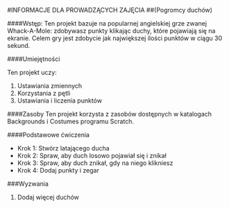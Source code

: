 #INFORMACJE DLA PROWADZĄCYCH ZAJĘCIA
##(Pogromcy duchów)

####Wstęp:
Ten projekt bazuje na popularnej angielskiej grze zwanej Whack-A-Mole: zdobywasz punkty klikając duchy, które pojawiają się na ekranie. Celem gry jest zdobycie jak największej ilości punktów w ciągu 30 sekund.

####Umiejętności

Ten projekt uczy:

1. Ustawiania zmiennych
2. Korzystania z pętli
3. Ustawiania i liczenia punktów

####Zasoby
Ten projekt korzysta z zasobów dostępnych w katalogach Backgrounds i Costumes programu Scratch.

####Podstawowe ćwiczenia
* Krok 1: Stwórz latającego ducha
* Krok 2: Spraw, aby duch losowo pojawiał się i znikał
* Krok 3: Spraw, aby duch znikał, gdy na niego klikniesz
* Krok 4: Dodaj punkty i zegar

###Wyzwania
1. Dodaj więcej duchów
